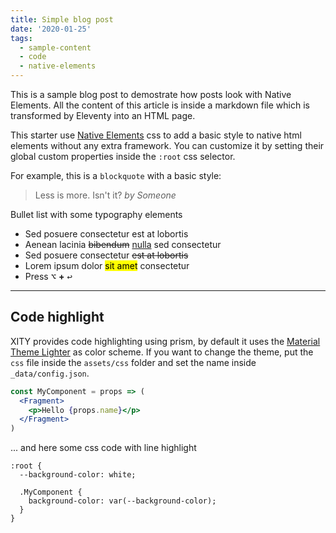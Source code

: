 ```yaml
---
title: Simple blog post
date: '2020-01-25'
tags:
  - sample-content
  - code
  - native-elements
---
```


This is a sample blog post to demostrate how posts look with Native Elements. All the content of this article is inside a markdown file which is transformed by Eleventy into an HTML page.

This starter use [Native Elements](https://native-elements.stackblitz.io) css to add a basic style to native html elements without any extra framework. You can customize it by setting their global custom properties inside the `:root` css selector.

For example, this is a `blockquote` with a basic style:

> Less is more. Isn't it?
> <cite>by Someone</cite>

Bullet list with some typography elements

- Sed posuere consectetur est at lobortis
- Aenean lacinia <del>bibendum</del> <ins>nulla</ins> sed consectetur
- Sed posuere consectetur <s>est at lobortis</s>
- Lorem ipsum dolor <mark>sit amet</mark> consectetur
- Press <kbd>⌥</kbd> **+** <kbd>↩</kbd>

---

## Code highlight

XITY provides code highlighting using prism, by default it uses the [Material Theme Lighter](https://github.com/PrismJS/prism-themes/tree/master/themes) as color scheme. If you want to change the theme, put the `css` file inside the `assets/css` folder and set the name inside `_data/config.json`.

```jsx
const MyComponent = props => (
  <Fragment>
    <p>Hello {props.name}</p>
  </Fragment>
)
```

... and here some css code with line highlight

```css/1,3-4
:root {
  --background-color: white;

  .MyComponent {
    background-color: var(--background-color);
  }
}
```
